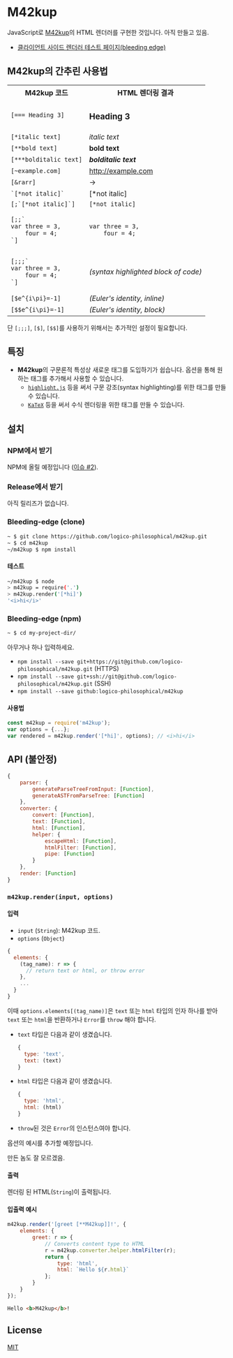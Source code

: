 # M42kup

JavaScript로 [M42kup](https://github.com/logico-philosophical/m42kup/wiki)의 HTML 렌더러를 구현한 것입니다. 아직 만들고 있음.

* [클라이언트 사이드 렌더러 테스트 페이지(bleeding edge)](https://logico-philosophical.github.io/m42kup/tests/client.html)

## M42kup의 간추린 사용법

<table>
  <tr><th>M42kup 코드</th><th>HTML 렌더링 결과</th></tr>
  <tr><td><code>[=== Heading 3]</code></td><td><h3>Heading 3</h3></td></tr>
  <tr><td><code>[*italic text]</code></td><td><i>italic text</i></td></tr>
  <tr><td><code>[**bold text]</code></td><td><b>bold text</b></td></tr>
  <tr><td><code>[***bolditalic text]</code></td><td><i><b>bolditalic text</b></i></td></tr>
  <tr><td><code>[~example.com]</code></td><td><a href="http://example.com">http://example.com</a></td></tr>
  <tr><td><code>[&rarr]</code></td><td>&rarr;</td></tr>
  <tr><td><code>`[*not italic]`</code></td><td>[*not italic]</td></tr>
  <tr><td><code>[;`[*not italic]`]</code></td><td><code>[*not italic]</code></td></tr>
  <tr><td><pre><code>[;;`
var three = 3,
    four = 4;
`]</code></pre></td><td><pre><code>var three = 3,
    four = 4;</code></pre></td></tr>
  <tr><td><pre><code>[;;;`
var three = 3,
    four = 4;
`]</code></pre></td><td><i>(syntax highlighted block of code)</i></td></tr>
  <tr><td><code>[$e^{i\pi}=-1]</code></td><td><i>(Euler's identity, inline)</i></td></tr>
  <tr><td><code>[$$e^{i\pi}=-1]</code></td><td><i>(Euler's identity, block)</i></td></tr>
</table>

단 `[;;;]`, `[$]`, `[$$]`를 사용하기 위해서는 추가적인 설정이 필요합니다.

## 특징

* **M42kup**의 구문론적 특성상 새로운 태그를 도입하기가 쉽습니다. 옵션을 통해 원하는 태그를 추가해서 사용할 수 있습니다.
  * [`highlight.js`](https://github.com/highlightjs/highlight.js) 등을 써서 구문 강조(syntax highlighting)를 위한 태그를 만들 수 있습니다.
  * [`KaTeX`](https://github.com/KaTeX/KaTeX) 등을 써서 수식 렌더링을 위한 태그를 만들 수 있습니다.

## 설치

### NPM에서 받기

NPM에 올릴 예정입니다 ([이슈 #2](https://github.com/logico-philosophical/m42kup/issues/2)).

### Release에서 받기

아직 릴리즈가 없습니다.

### Bleeding-edge (clone)

```bash
~ $ git clone https://github.com/logico-philosophical/m42kup.git
~ $ cd m42kup
~/m42kup $ npm install
```

#### 테스트
```bash
~/m42kup $ node
> m42kup = require('.')
> m42kup.render('[*hi]')
'<i>hi</i>'
```

### Bleeding-edge (npm)

```bash
~ $ cd my-project-dir/
```

아무거나 하나 입력하세요.

* `npm install --save git+https://git@github.com/logico-philosophical/m42kup.git` (HTTPS)
* `npm install --save git+ssh://git@github.com/logico-philosophical/m42kup.git` (SSH)
* `npm install --save github:logico-philosophical/m42kup`

#### 사용법
```js
const m42kup = require('m42kup');
var options = {...};
var rendered = m42kup.render('[*hi]', options); // <i>hi</i>
```

## API (불안정)

```js
{
    parser: {
        generateParseTreeFromInput: [Function],
        generateASTFromParseTree: [Function]
    },
    converter: {
        convert: [Function],
        text: [Function],
        html: [Function],
        helper: {
            escapeHtml: [Function],
            htmlFilter: [Function],
            pipe: [Function]
        }
    },
    render: [Function]
}
```

### `m42kup.render(input, options)`

#### 입력
* `input` (`String`): M42kup 코드.
* `options` (`Object`)
```js
{
  elements: {
    (tag_name): r => {
      // return text or html, or throw error
    },
    ...
  }
}
```

이때 `options.elements[(tag_name)]`은 `text` 또는 `html` 타입의 인자 하나를 받아 `text` 또는 `html`을 반환하거나 `Error`를 `throw` 해야 합니다.

* `text` 타입은 다음과 같이 생겼습니다.
  ```js
  {
    type: 'text',
    text: (text)
  }
  ```
* `html` 타입은 다음과 같이 생겼습니다.
  ```js
  {
    type: 'html',
    html: (html)
  }
  ```
* `throw`된 것은 `Error`의 인스턴스여야 합니다.

옵션의 예시를 추가할 예정입니다.

만든 놈도 잘 모르겠음.

#### 출력
렌더링 된 HTML(`String`)이 출력됩니다.

#### 입출력 예시
```js
m42kup.render('[greet [**M42kup]]!', {
    elements: {
        greet: r => {
            // Converts content type to HTML
            r = m42kup.converter.helper.htmlFilter(r);
            return {
                type: 'html',
                html: `Hello ${r.html}`
            };
        }
    }
});
```

```html
Hello <b>M42kup</b>!
```

## License
[MIT](LICENSE)
